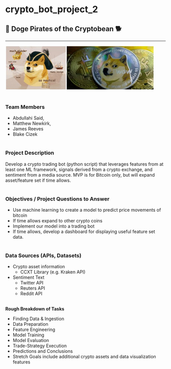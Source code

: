 # crypto_bot_project_2

## :dog: Doge Pirates of the Cryptobean :dog2:
***
![](Images/doge.jpg)
<br><br>

### **Team Members**
* Abdullahi Said, 
* Matthew Newkirk,
* James Reeves
* Blake Cizek
<br><br>

### **Project Description**
Develop a crypto trading bot (python script) that leverages features from at least one ML framework, signals derived from a crypto exchange, and sentiment from a media source. MVP is for Bitcoin only, but will expand asset/feature set if time allows.
<br><br>

### **Objectives / Project Questions to Answer**
* Use machine learning to create a model to predict price movements of bitcoin
* If time allows expand to other crypto coins
* Implement our model into a trading bot
* If time allows, develop a dashboard for displaying useful feature set data.
<br><br>

### **Data Sources (APIs, Datasets)**
* Crypto asset information
    * CCXT Library (e.g. Kraken API)
* Sentiment Text
    * Twitter API
    * Reuters API
    * Reddit API
<br><br>

**Rough Breakdown of Tasks**
* Finding Data & Ingestion
* Data Preparation
* Feature Engineering
* Model Training
* Model Evaluation
* Trade-Strategy Execution
* Predictions and Conclusions
* Stretch Goals include additional crypto assets and data visualization features
